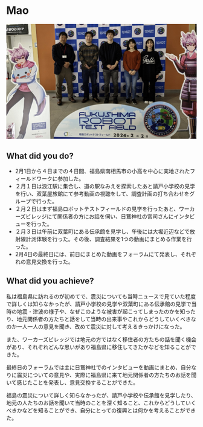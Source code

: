 # Mao
![Alt text](../images/robo.jpg)

## What did you do?

- 2月1日から４日までの４日間、福島県南相馬市の小高を中心に実地されたフィールドワークに参加した。
- ２月１日は浪江駅に集合し、道の駅なみえを探索したあと請戸小学校の見学を行い、双葉屋旅館にて参考動画の視聴をして、調査計画の打ち合わせをグループで行った。
- ２月２日はまず福島ロボットテストフィールドの見学を行ったあと、ワーカーズビレッジにて関係者の方にお話を伺い、日鷲神社の宮司さんにインタビューを行った。
- ２月３日は午前に双葉町にある伝承館を見学し、午後には大堀近辺などで放射線計測体験を行った。その後、調査結果を1つの動画にまとめる作業を行った。
- 2月4日の最終日には、前日にまとめた動画をフォーラムにて発表し、それぞれの意見交換を行った。

## What did you achieve?

私は福島県に訪れるのが初めてで、震災についても当時ニュースで見ていた程度で詳しくは知らなかったが、請戸小学校の見学や双葉町にある伝承館の見学で当時の地震・津波の様子や、なぜこのような被害が起こってしまったのかを知ったり、地元関係者の方たちと話をして当時の出来事やこれからどうしていくべきなのか一人一人の意見を聞き、改めて震災に対して考えるきっかけになった。

また、ワーカーズビレッジでは地元の方ではなく移住者の方たちの話を聞く機会があり、それぞれどんな思いがあり福島県に移住してきたかなどを知ることができた。

最終日のフォーラムでは主に日鷲神社でのインタビューを動画にまとめ、自分なりに震災についての意見や、実際に福島県に来て地元関係者の方たちのお話を聞いて感じたことを発表し、意見交換することができた。

福島の震災について詳しく知らなかったが、請戸小学校や伝承館を見学したり、地元の人たちのお話を聞いて当時のことを深く知ること、これからどうしていくべきかなどを知ることができ、自分にとっての復興とは何かを考えることができた。